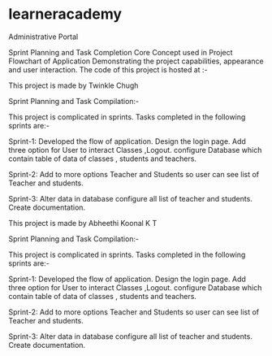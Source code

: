 # learneracademy
Administrative Portal

Sprint Planning and Task Completion
Core Concept used in Project
Flowchart of Application
Demonstrating the project capabilities, appearance and user interaction.
The code of this project is hosted at :-


This project is made by Twinkle Chugh

Sprint Planning and Task Compilation:-

This project is complicated in sprints. Tasks completed in the following sprints are:-

Sprint-1: Developed the flow of application. Design the login page. Add three option for User to interact Classes ,Logout.
configure Database which contain table of data of classes , students and teachers.

Sprint-2: Add to more options Teacher and Students so user can
see list of Teacher and students.

Sprint-3: Alter data in database configure all list of teacher and students. Create documentation.

This project is made by Abheethi Koonal K T

Sprint Planning and Task Compilation:-

This project is complicated in sprints. Tasks completed in the following sprints are:-

Sprint-1: Developed the flow of application. Design the login page. Add three option for User to interact Classes ,Logout.
configure Database which contain table of data of classes , students and teachers.

Sprint-2: Add to more options Teacher and Students so user can
see list of Teacher and students.

Sprint-3: Alter data in database configure all list of teacher and students. Create documentation.
